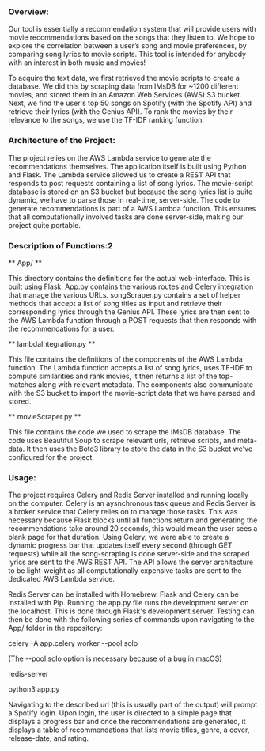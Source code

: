 ### Overview:

Our tool is essentially a recommendation system that will provide users with movie recommendations based on the songs that they listen to. We hope to explore the correlation between a user’s song and movie preferences, by comparing song lyrics to movie scripts. This tool is intended for anybody with an interest in both music and movies!

To acquire the text data, we first retrieved the movie scripts to create a database. We did this by scraping data from IMsDB for ~1200 different movies, and stored them in an Amazon Web Services (AWS) S3 bucket. Next, we find the user's top 50 songs on Spotify (with the Spotify API) and retrieve their lyrics (with the Genius API). To rank the movies by their relevance to the songs, we use the TF-IDF ranking function.

### Architecture of the Project:

The project relies on the AWS Lambda service to generate the recommendations themselves. The application itself is built using Python and Flask. The Lambda service allowed us to create a REST API that responds to post requests containing a list of song lyrics. The movie-script database is stored on an S3 bucket but because the song lyrics list is quite dynamic, we have to parse those in real-time, server-side. The code to generate recommendations is part of a AWS Lambda function. This ensures that all computationally involved tasks are done server-side, making our project quite portable.

### Description of Functions:2

** App/ **

This directory contains the definitions for the actual web-interface. This is built using Flask. App.py contains the various routes and Celery integration that manage the various URLs. songScraper.py contains a set of helper methods that accept a list of song titles as input and retrieve their corresponding lyrics through the Genius API. These lyrics are then sent to the AWS Lambda function through a POST requests that then responds with the recommendations for a user.

** lambdaIntegration.py **

This file contains the definitions of the components of the AWS Lambda function. The Lambda function accepts a list of song lyrics, uses TF-IDF to compute similarities and rank movies, it then returns a list of the top-matches along with relevant metadata. The components also communicate with the S3 bucket to import the movie-script data that we have parsed and stored. 

** movieScraper.py **

This file contains the code we used to scrape the IMsDB database. The code uses Beautiful Soup to scrape relevant urls, retrieve scripts, and meta-data. It then uses the Boto3 library to store the data in the S3 bucket we've configured for the project.

### Usage:

The project requires Celery and Redis Server installed and running locally on the computer. Celery is an aysnchronous task queue and Redis Server is a broker service that Celery relies on to manage those tasks. This was necessary because Flask blocks until all functions return and generating the recommendations take around 20 seconds, this would mean the user sees a blank page for that duration. Using Celery, we were able to create a dynamic progress bar that updates itself every second (through GET requests) while all the song-scraping is done server-side and the scraped lyrics are sent to the AWS REST API. The API allows the server architecture to be light-weight as all computationally expensive tasks are sent to the dedicated AWS Lambda service.

Redis Server can be installed with Homebrew. Flask and Celery can be installed with Pip. Running the app.py file runs the development server on the localhost. This is done through Flask's development server. Testing can then be done with the following series of commands upon navigating to the App/ folder in the repository:

celery -A app.celery worker --pool solo

(The --pool solo option is necessary because of a bug in macOS)

redis-server

python3 app.py

Navigating to the described url (this is usually part of the output) will prompt a Spotify login. Upon login, the user is directed to a simple page that displays a progress bar and once the recommendations are generated, it displays a table of recommendations that lists movie titles, genre, a cover, release-date, and rating.
